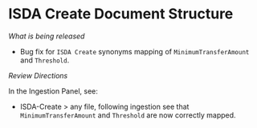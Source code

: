 # ISDA Create Document Structure

_What is being released_

- Bug fix for `ISDA Create` synonyms mapping of `MinimumTransferAmount` and `Threshold`.

_Review Directions_

In the Ingestion Panel, see:
- ISDA-Create > any file, following ingestion see that `MinimumTransferAmount` and `Threshold` are now correctly mapped.
